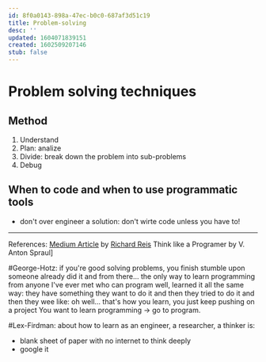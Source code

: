 ```yaml
---
id: 8f0a0143-898a-47ec-b0c0-687af3d51c19
title: Problem-solving
desc: ''
updated: 1604071839151
created: 1602509207146
stub: false
---
```


# Problem solving techniques

## Method

1. Understand
2. Plan: analize
3. Divide: break down the problem into sub-problems
4. Debug


## When to code and when to use programmatic tools
- don't over engineer a solution: don't wirte code unless you have to!
---

References:
[Medium Article](https://www.freecodecamp.org/news/how-to-think-like-a-programmer-lessons-in-problem-solving-d1d8bf1de7d2/) by [Richard Reis](https://www.richardreis.me/)
Think like a Programer by V. Anton Spraul]

 #George-Hotz: if you're good solving problems, you finish stumble upon someone already did it and from there...
 the only way to learn programming from anyone I've ever met who can program well, learned it all the same way: they have something they want to do it and then they tried to do it and then they wee like: oh well...
 that's how you learn, you just keep pushing on a project
 You want to learn programming -> go to program.

  #Lex-Firdman: about how to learn as an engineer, a researcher, a thinker is:
 - blank sheet of paper with no internet to think deeply
 - google it